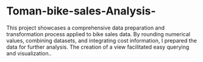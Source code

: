 # Toman-bike-sales-Analysis-
This project showcases a comprehensive data preparation and transformation process applied to bike sales data. By rounding numerical values, combining datasets, and integrating cost information, I prepared the data for further analysis. The creation of a view facilitated easy querying and visualization..
